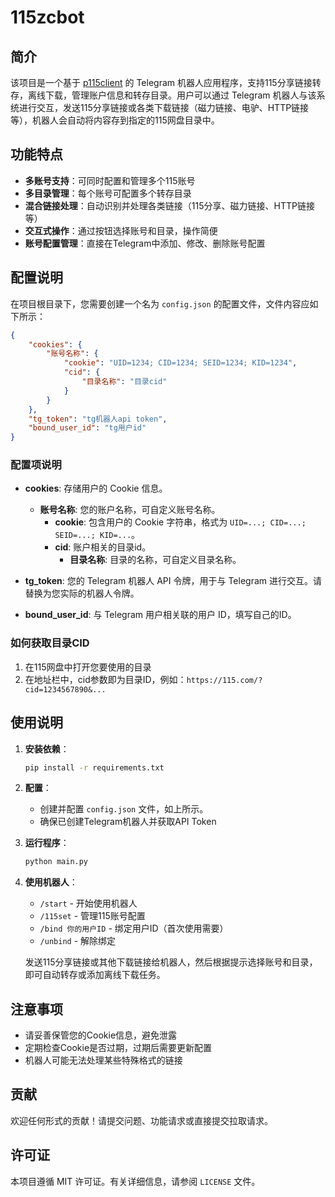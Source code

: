 # 115zcbot

## 简介

该项目是一个基于 [p115client](https://github.com/ChenyangGao/p115client) 的 Telegram 机器人应用程序，支持115分享链接转存，离线下载，管理账户信息和转存目录。用户可以通过 Telegram 机器人与该系统进行交互，发送115分享链接或各类下载链接（磁力链接、电驴、HTTP链接等），机器人会自动将内容存到指定的115网盘目录中。

## 功能特点

- **多账号支持**：可同时配置和管理多个115账号
- **多目录管理**：每个账号可配置多个转存目录
- **混合链接处理**：自动识别并处理各类链接（115分享、磁力链接、HTTP链接等）
- **交互式操作**：通过按钮选择账号和目录，操作简便
- **账号配置管理**：直接在Telegram中添加、修改、删除账号配置

## 配置说明

在项目根目录下，您需要创建一个名为 `config.json` 的配置文件，文件内容应如下所示：

```json
{
    "cookies": {
        "账号名称": {
            "cookie": "UID=1234; CID=1234; SEID=1234; KID=1234",
            "cid": {
                "目录名称": "目录cid"
            }
        }
    },
    "tg_token": "tg机器人api token",
    "bound_user_id": "tg用户id"
}
```

### **配置项说明**

- **cookies**: 存储用户的 Cookie 信息。
  - **账号名称**: 您的账户名称，可自定义账号名称。
    - **cookie**: 包含用户的 Cookie 字符串，格式为 `UID=...; CID=...; SEID=...; KID=...`。
    - **cid**: 账户相关的目录id。
      - **目录名称**: 目录的名称，可自定义目录名称。
  
- **tg_token**: 您的 Telegram 机器人 API 令牌，用于与 Telegram 进行交互。请替换为您实际的机器人令牌。

- **bound_user_id**: 与 Telegram 用户相关联的用户 ID，填写自己的ID。

### 如何获取目录CID

1. 在115网盘中打开您要使用的目录
2. 在地址栏中，cid参数即为目录ID，例如：`https://115.com/?cid=1234567890&...`

## 使用说明

1. **安装依赖**：
   ```bash
   pip install -r requirements.txt
   ```

2. **配置**：
   - 创建并配置 `config.json` 文件，如上所示。
   - 确保已创建Telegram机器人并获取API Token

3. **运行程序**：
   ```bash
   python main.py
   ```

4. **使用机器人**：
   - `/start` - 开始使用机器人
   - `/115set` - 管理115账号配置
   - `/bind 你的用户ID` - 绑定用户ID（首次使用需要）
   - `/unbind` - 解除绑定

   发送115分享链接或其他下载链接给机器人，然后根据提示选择账号和目录，即可自动转存或添加离线下载任务。

## 注意事项

- 请妥善保管您的Cookie信息，避免泄露
- 定期检查Cookie是否过期，过期后需要更新配置
- 机器人可能无法处理某些特殊格式的链接

## 贡献

欢迎任何形式的贡献！请提交问题、功能请求或直接提交拉取请求。

## 许可证

本项目遵循 MIT 许可证。有关详细信息，请参阅 `LICENSE` 文件。
